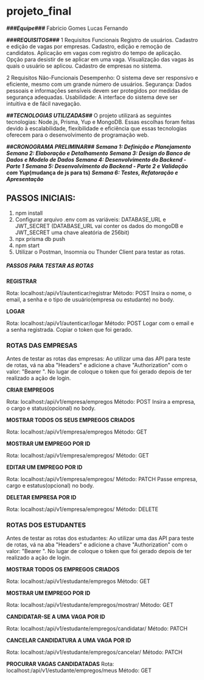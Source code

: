 # projeto_final
***###Equipe###***
  Fabricio Gomes
  Lucas Fernando

  
***###REQUISITOS###***
  1 Requisitos Funcionais
    Registro de usuários.
    Cadastro e edição de vagas por empresas.
    Cadastro, edição e remoção de candidatos.
    Aplicação em vagas com registro do tempo de aplicação.
    Opção para desistir de se aplicar em uma vaga.
    Visualização das vagas às quais o usuário se aplicou.
    Cadastro de empresas no sistema.


    
  2 Requisitos Não-Funcionais
    Desempenho: O sistema deve ser responsivo e eficiente, mesmo com um grande número de usuários.
    Segurança: Dados pessoais e informações sensíveis devem ser protegidos por medidas de segurança adequadas.
    Usabilidade: A interface do sistema deve ser intuitiva e de fácil navegação.

    
***##TECNOLOGIAS UTILIZADAS##***
  O projeto utilizará as seguintes tecnologias: Node.js, Prisma, Yup e MongoDB. 
  Essas escolhas foram feitas devido à escalabilidade, flexibilidade e eficiência que essas tecnologias oferecem 
  para o desenvolvimento de programação web.

***##CRONOGRAMA PRELIMINAR##***
***Semana 1: Definição e Planejamento***
***Semana 2: Elaboração e Detalhamento***
***Semana 3: Design do Banco de Dados e Modelo de Dados***
***Semana 4: Desenvolvimento do Backend - Parte 1***
***Semana 5: Desenvolvimento do Backend - Parte 2 e Validação com Yup*(mudança de js para ts)**
***Semana 6: Testes, Refatoração e Apresentação***

## PASSOS INICIAIS: ##
1. npm install
2. Configurar arquivo .env com as variáveis: DATABASE_URL e JWT_SECRET (DATABASE_URL vai conter os dados do mongoDB e JWT_SECRET uma chave aleatória de 256bit)
3. npx prisma db push
4. npm start
5. Utilizar o Postman, Insomnia ou Thunder Client para testar as rotas.
  
##### PASSOS PARA TESTAR AS ROTAS #####

**REGISTRAR**

Rota: localhost:<porta>/api/v1/autenticar/registrar
Método: POST
Insira o nome, o email, a senha e o tipo de usuário(empresa ou estudante) no body.

**LOGAR**

Rota: localhost:<porta>/api/v1/autenticar/logar
Método: POST
Logar com o email e a senha registrada. Copiar o token que foi gerado.

### ROTAS DAS EMPRESAS ###

Antes de testar as rotas das empresas:
Ao utilizar uma das API para teste de rotas, vá na aba "Headers" e adicione a chave "Authorization" com o valor: "Bearer <Token>". No lugar de <Token> coloque o token que foi gerado depois de ter realizado a ação de login.

**CRIAR EMPREGOS**

Rota: localhost:<porta>/api/v1/empresa/empregos
Método: POST
Insira a empresa, o cargo e status(opcional) no body.

**MOSTRAR TODOS OS SEUS EMPREGOS CRIADOS**

Rota: localhost:<porta>/api/v1/empresa/empregos
Método: GET

**MOSTRAR UM EMPREGO POR ID**

Rota: localhost:<porta>/api/v1/empresa/empregos/<id>
Método: GET

**EDITAR UM EMPREGO POR ID**

Rota: localhost:<porta>/api/v1/empresa/empregos/<id>
Método: PATCH
Passe empresa, cargo e estatus(opcional) no body.

**DELETAR EMPRESA POR ID**

Rota: localhost:<porta>/api/v1/empresa/empregos/<id>
Método: DELETE

### ROTAS DOS ESTUDANTES ###

Antes de testar as rotas dos estudantes:
Ao utilizar uma das API para teste de rotas, vá na aba "Headers" e adicione a chave "Authorization" com o valor: "Bearer <Token>". No lugar de <Token> coloque o token que foi gerado depois de ter realizado a ação de login.

**MOSTRAR TODOS OS EMPREGOS CRIADOS**

Rota: localhost:<porta>/api/v1/estudante/empregos
Método: GET

**MOSTRAR UM EMPREGO POR ID**

Rota: localhost:<porta>/api/v1/estudante/empregos/mostrar/<id>
Método: GET

**CANDIDATAR-SE A UMA VAGA POR ID**

Rota: localhost:<porta>/api/v1/estudante/empregos/candidatar/<id>
Método: PATCH

**CANCELAR CANDIDATURA A UMA VAGA POR ID**

Rota: localhost:<porta>/api/v1/estudante/empregos/cancelar/<id>
Método: PATCH

**PROCURAR VAGAS CANDIDATADAS**
Rota: localhost:<porta>/api/v1/estudante/empregos/meus
Método: GET